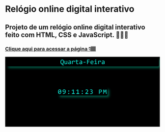 # Relógio online digital interativo

## Projeto de um relógio online digital interativo feito com HTML, CSS e JavaScript. 👩🏽‍💻

### [Clique aqui para acessar a página 👇🏽]() 

![preview](./img%20relogio.png)